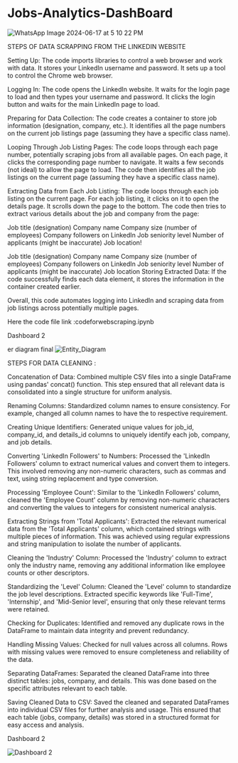 # Jobs-Analytics-DashBoard
![WhatsApp Image 2024-06-17 at 5 10 22 PM](https://github.com/user-attachments/assets/a5ed6681-c283-4f68-bf69-617560b5da93)

STEPS OF DATA SCRAPPING FROM THE LINKEDIN WEBSITE

Setting Up: The code imports libraries to control a web browser and work with data. It stores your LinkedIn username and password. It sets up a tool to control the Chrome web browser.

Logging In: The code opens the LinkedIn website. It waits for the login page to load and then types your username and password. It clicks the login button and waits for the main LinkedIn page to load.

Preparing for Data Collection: The code creates a container to store job information (designation, company, etc.). It identifies all the page numbers on the current job listings page (assuming they have a specific class name).

Looping Through Job Listing Pages: The code loops through each page number, potentially scraping jobs from all available pages. On each page, it clicks the corresponding page number to navigate. It waits a few seconds (not ideal) to allow the page to load. The code then identifies all the job listings on the current page (assuming they have a specific class name).

Extracting Data from Each Job Listing: The code loops through each job listing on the current page. For each job listing, it clicks on it to open the details page. It scrolls down the page to the bottom. The code then tries to extract various details about the job and company from the page:

Job title (designation) Company name Company size (number of employees) Company followers on LinkedIn Job seniority level Number of applicants (might be inaccurate) Job location!

Job title (designation)
Company name
Company size (number of employees)
Company followers on LinkedIn
Job seniority level
Number of applicants (might be inaccurate)
Job location
Storing Extracted Data: If the code successfully finds each data element, it stores the information in the container created earlier.

Overall, this code automates logging into LinkedIn and scraping data from job listings across potentially multiple pages.

Here the code file link :codeforwebscraping.ipynb

Dashboard 2

er diagram final 
![Entity_Diagram](https://github.com/user-attachments/assets/5ee47fa7-e910-4daa-aa3d-782a1637c6d7)


STEPS FOR DATA CLEANING :

Concatenation of Data: Combined multiple CSV files into a single DataFrame using pandas' concat() function. This step ensured that all relevant data is consolidated into a single structure for uniform analysis.

Renaming Columns: Standardized column names to ensure consistency. For example, changed all column names to have the to respective requirement.

Creating Unique Identifiers: Generated unique values for job_id, company_id, and details_id columns to uniquely identify each job, company, and job details.

Converting 'LinkedIn Followers' to Numbers: Processed the 'LinkedIn Followers' column to extract numerical values and convert them to integers. This involved removing any non-numeric characters, such as commas and text, using string replacement and type conversion.

Processing 'Employee Count': Similar to the 'LinkedIn Followers' column, cleaned the 'Employee Count' column by removing non-numeric characters and converting the values to integers for consistent numerical analysis.

Extracting Strings from 'Total Applicants': Extracted the relevant numerical data from the 'Total Applicants' column, which contained strings with multiple pieces of information. This was achieved using regular expressions and string manipulation to isolate the number of applicants.

Cleaning the 'Industry' Column: Processed the 'Industry' column to extract only the industry name, removing any additional information like employee counts or other descriptors.

Standardizing the 'Level' Column: Cleaned the 'Level' column to standardize the job level descriptions. Extracted specific keywords like 'Full-Time', 'Internship', and 'Mid-Senior level', ensuring that only these relevant terms were retained.

Checking for Duplicates: Identified and removed any duplicate rows in the DataFrame to maintain data integrity and prevent redundancy.

Handling Missing Values: Checked for null values across all columns. Rows with missing values were removed to ensure completeness and reliability of the data.

Separating DataFrames: Separated the cleaned DataFrame into three distinct tables: jobs, company, and details. This was done based on the specific attributes relevant to each table.

Saving Cleaned Data to CSV: Saved the cleaned and separated DataFrames into individual CSV files for further analysis and usage. This ensured that each table (jobs, company, details) was stored in a structured format for easy access and analysis.

Dashboard 2

![Dashboard 2](https://github.com/user-attachments/assets/fc324fab-67f2-4c43-b81a-8406803813e7)

